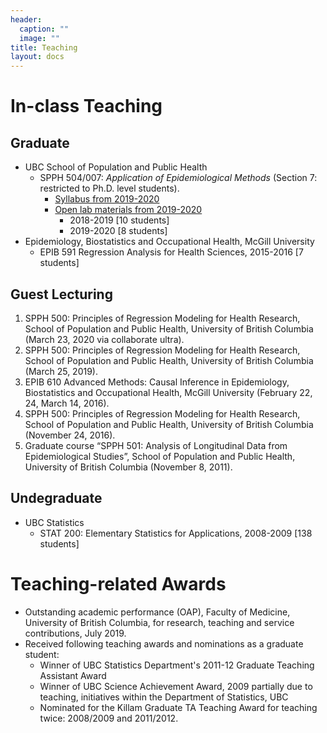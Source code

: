 ```yaml
---
header:
  caption: ""
  image: ""
title: Teaching
layout: docs
---
```


# In-class Teaching

## Graduate
- UBC School of Population and Public Health 
  - SPPH 504/007: *Application of Epidemiological Methods* (Section 7: restricted to Ph.D. level students).
    - [Syllabus from 2019-2020](https://med-fom-spph.sites.olt.ubc.ca/files/2018/04/SPPH-504-007-Course-Outline-Sep-2019.pdf)
    - [Open lab materials from 2019-2020](https://ehsanx.github.io/spph504-007/)
      - 2018-2019 [10 students]
      - 2019-2020 [8 students]
- Epidemiology, Biostatistics and Occupational Health, McGill University
  - EPIB 591 Regression Analysis for Health Sciences, 2015-2016 [7 students]

## Guest Lecturing

1.	SPPH 500: Principles of Regression Modeling for Health Research, School of Population and Public Health, University of British Columbia (March 23, 2020 via collaborate ultra).
2.	SPPH 500: Principles of Regression Modeling for Health Research, School of Population and Public Health, University of British Columbia (March 25, 2019).
3. EPIB 610 Advanced Methods: Causal Inference in Epidemiology, Biostatistics and Occupational Health, McGill University (February 22, 24, March 14, 2016).
4.	SPPH 500: Principles of Regression Modeling for Health Research, School of Population and Public Health, University of British Columbia (November 24, 2016).
5.	Graduate course “SPPH 501: Analysis of Longitudinal Data from Epidemiological Studies”, School of Population and Public Health, University of British Columbia (November 8, 2011).


## Undegraduate
- UBC Statistics
  - STAT 200: Elementary Statistics for Applications, 2008-2009 [138 students]
  
# Teaching-related Awards 

- Outstanding academic performance (OAP), Faculty of Medicine, University of British Columbia, for research, teaching and service contributions, July 2019.
- Received following teaching awards and nominations as a graduate student:
  - Winner of UBC Statistics Department's  2011-12 Graduate Teaching Assistant Award
  - Winner of UBC Science Achievement Award, 2009 partially due to  teaching, initiatives within the Department of Statistics, UBC
  - Nominated for the Killam Graduate TA Teaching Award for teaching twice: 2008/2009 and 2011/2012.  